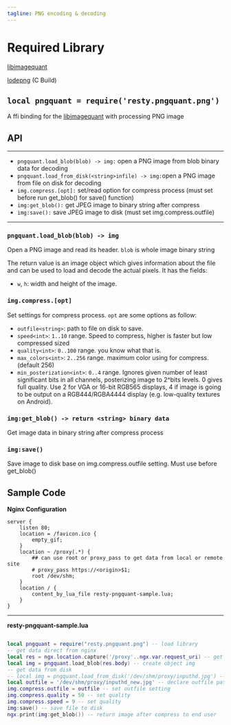 ```yaml
---
tagline: PNG encoding & decoding
---
```


# Required Library
[libimagequant](https://github.com/ImageOptim/libimagequant)

[lodepng](https://github.com/lvandeve/lodepng) (C Build)

## `local pngquant = require('resty.pngquant.png')`

A ffi binding for the [libimagequant](https://github.com/ImageOptim/libimagequant) with processing PNG image

## API

------------------------------------ -----------------------------------------
  * `pngquant.load_blob(blob) -> img:`               open a PNG image from blob binary data for decoding
  * `pngquant.load_from_disk(<string>infile) -> img:`open a PNG image from file on disk for decoding
  * `img.compress.[opt]:`                           set/read option for compress process (must set before run get_blob() for save() function)
  * `img:get_blob():`                               get JPEG image to binary string after compress
  * `img:save():`                                   save JPEG image to disk (must set img.compress.outfile)
------------------------------------ -----------------------------------------

### `pngquant.load_blob(blob) -> img`

Open a PNG image and read its header. `blob` is whole image binary string

The return value is an image object which gives information about the file
and can be used to load and decode the actual pixels. It has the fields:

  * `w`, `h`: width and height of the image.

### `img.compress.[opt]`

Set settings for compress process. `opt` are some options as follow:

  * `outfile<string>`: path to file on disk to save.
  * `speed<int>`: `1..10` range. Speed to compress, higher is faster but low compressed sized
  * `quality<int>`: `0..100` range. you know what that is.
  * `max_colors<int>`: `2..256` range. maximum color using for compress. (default 256)
  * `min_posterization<int>`: `0..4` range. Ignores given number of least significant bits in all channels, posterizing image to 2^bits levels. 0 gives full quality. Use 2 for VGA or 16-bit RGB565 displays, 4 if image is going to be output on a RGB444/RGBA4444 display (e.g. low-quality textures on Android).

### `img:get_blob() -> return <string> binary data`

Get image data in binary string after compress process

### `img:save()`

Save image to disk base on img.compress.outfile setting. Must use before get_blob()

## Sample Code

**Nginx Configuration**
~~~~Nginx
server {
    listen 80;
    location = /favicon.ico {
        empty_gif;
    }
    location ~ /proxy(.*) {
        ## can use root or proxy_pass to get data from local or remote site
        # proxy_pass https://<origin>$1;
        root /dev/shm;
    }
    location / {
        content_by_lua_file resty-pngquant-sample.lua;
    }
}
~~~~

----
**resty-pngquant-sample.lua**
~~~~lua

local pngquant = require("resty.pngquant.png") -- load library
-- get data direct from nginx
local res = ngx.location.capture('/proxy'..ngx.var.request_uri) -- get data from nginx location /proxy by subrequest 
local img = pngquant.load_blob(res.body) -- create object img
-- get data from disk
-- local img = pngquant.load_from_disk('/dev/shm/proxy/inputhd.jpg') -- create object img
local outfile = '/dev/shm/proxy/inputhd_new.jpg' -- declare outfile path
img.compress.outfile = outfile -- set outfile setting
img.compress.quality = 50 -- set quality
img.compress.speed = 9 -- set quality
img:save() -- save file to disk
ngx.print(img:get_blob()) -- return image after compress to end user
~~~~
